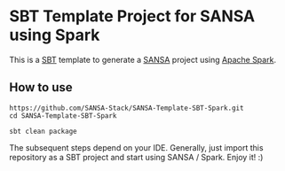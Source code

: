 SBT Template Project for SANSA using Spark
=============================

This is a [SBT](http://www.scala-sbt.org/) template to generate a [SANSA](https://github.com/SANSA-Stack) project using [Apache Spark](http://spark.apache.org/).

How to use
----------

```
https://github.com/SANSA-Stack/SANSA-Template-SBT-Spark.git
cd SANSA-Template-SBT-Spark

sbt clean package
````

The subsequent steps depend on your IDE. Generally, just import this repository as a SBT project and start using SANSA / Spark. Enjoy it! :)


